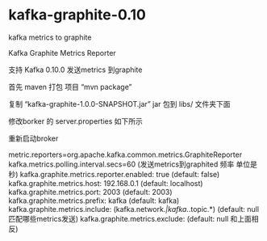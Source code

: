 # kafka-graphite-0.10
kafka metrics  to graphite



Kafka Graphite Metrics Reporter

支持  Kafka 0.10.0 发送metrics 到graphite 

首先 maven 打包 项目
 “mvn package”
 
复制 “kafka-graphite-1.0.0-SNAPSHOT.jar” jar 包到 libs/ 文件夹下面


修改borker 的 server.properties  如下所示

重新启动broker

metric.reporters=org.apache.kafka.common.metrics.GraphiteReporter 
kafka.metrics.polling.interval.secs=60 (发送metrics到graphited 频率 单位是秒) 
kafka.graphite.metrics.reporter.enabled: true (default: false)
kafka.graphite.metrics.host: 192.168.0.1 (default: localhost)
kafka.graphite.metrics.port: 2003 (default: 2003)
kafka.graphite.metrics.prefix: kafka (default: kafka)
kafka.graphite.metrics.include: (kafka.network.*|kafka.*.topic.*) (default: null  匹配哪些metrics发送)
kafka.graphite.metrics.exclude:  (default: null 和上面相反)


